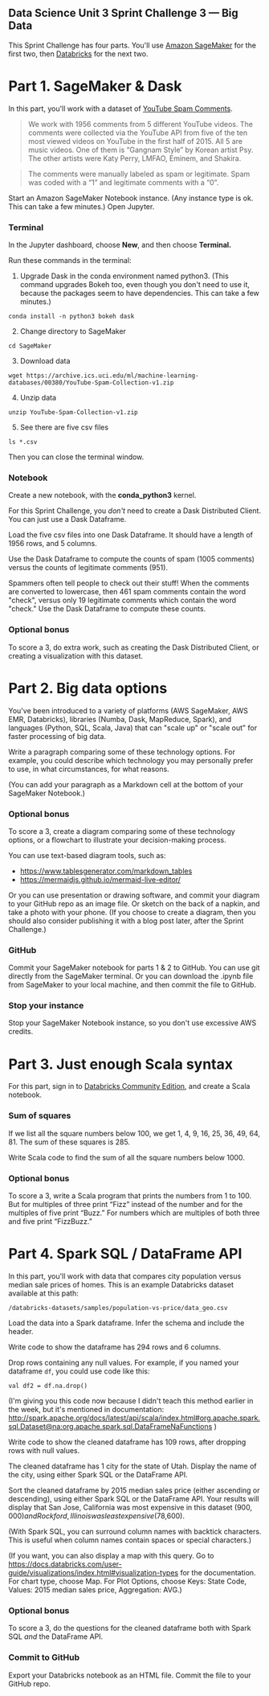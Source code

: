 ## Data Science Unit 3 Sprint Challenge 3 — Big Data

This Sprint Challenge has four parts. You'll use [Amazon SageMaker](https://console.aws.amazon.com/sagemaker) for the first two, then [Databricks](https://community.cloud.databricks.com/login.html) for the next two.


# Part 1. SageMaker & Dask
In this part, you'll work with a dataset of [YouTube Spam Comments](https://christophm.github.io/interpretable-ml-book/spam-data.html).

> We work with 1956 comments from 5 different YouTube videos. The comments were collected via the YouTube API from five of the ten most viewed videos on YouTube in the first half of 2015. All 5 are music videos. One of them is “Gangnam Style” by Korean artist Psy. The other artists were Katy Perry, LMFAO, Eminem, and Shakira.

> The comments were manually labeled as spam or legitimate. Spam was coded with a “1” and legitimate comments with a “0”.

Start an Amazon SageMaker Notebook instance. (Any instance type is ok. This can take a few minutes.) Open Jupyter. 

### Terminal
In the Jupyter dashboard, choose **New**, and then choose **Terminal.**

Run these commands in the terminal:

1. Upgrade Dask in the conda environment named python3. (This command upgrades Bokeh too, even though you don't need to use it, because the packages seem to have dependencies. This can take a few minutes.)
```
conda install -n python3 bokeh dask
```

2. Change directory to SageMaker
```
cd SageMaker
```

3. Download data
```
wget https://archive.ics.uci.edu/ml/machine-learning-databases/00380/YouTube-Spam-Collection-v1.zip
```

4. Unzip data
```
unzip YouTube-Spam-Collection-v1.zip
```

5. See there are five csv files
```
ls *.csv
```

Then you can close the terminal window. 

### Notebook
Create a new notebook, with the **conda_python3** kernel.

For this Sprint Challenge, you *don't* need to create a Dask Distributed Client. You can just use a Dask Dataframe.

Load the five csv files into one Dask Dataframe. It should have a length of 1956 rows, and 5 columns.

Use the Dask Dataframe to compute the counts of spam (1005 comments) versus the counts of legitimate comments (951).

Spammers often tell people to check out their stuff! When the comments are converted to lowercase, then 461 spam comments contain the word "check", versus only 19 legitimate comments which contain the word "check." Use the Dask Dataframe to compute these counts.

### Optional bonus
To score a 3, do extra work, such as creating the Dask Distributed Client, or creating a visualization with this dataset.


# Part 2. Big data options
You've been introduced to a variety of platforms (AWS SageMaker, AWS EMR, Databricks), libraries (Numba, Dask, MapReduce, Spark), and languages (Python, SQL, Scala, Java) that can "scale up" or "scale out" for faster processing of big data.

Write a paragraph comparing some of these technology options. For example, you could describe which technology you may personally prefer to use, in what circumstances, for what reasons.

(You can add your paragraph as a Markdown cell at the bottom of your SageMaker Notebook.)

### Optional bonus
To score a 3, create a diagram comparing some of these technology options, or a flowchart to illustrate your decision-making process. 

You can use text-based diagram tools, such as:
- https://www.tablesgenerator.com/markdown_tables
- https://mermaidjs.github.io/mermaid-live-editor/

Or you can use presentation or drawing software, and commit your diagram to your GitHub repo as an image file. Or sketch on the back of a napkin, and take a photo with your phone. (If you choose to create a diagram, then you should also consider publishing it with a blog post later, after the Sprint Challenge.)

### GitHub
Commit your SageMaker notebook for parts 1 & 2 to GitHub. You can use git directly from the SageMaker terminal. Or you can download the .ipynb file from SageMaker to your local machine, and then commit the file to GitHub.

### Stop your instance
Stop your SageMaker Notebook instance, so you don't use excessive AWS credits. 


# Part 3. Just enough Scala syntax
For this part, sign in to [Databricks Community Edition](https://community.cloud.databricks.com/login.html), and create a Scala notebook.

### Sum of squares
If we list all the square numbers below 100, we get 1, 4, 9, 16, 25, 36, 49, 64, 81. The sum of these squares is 285.

Write Scala code to find the sum of all the square numbers below 1000.

### Optional bonus
To score a 3, write a Scala program that prints the numbers from 1 to 100. But for multiples of three print “Fizz” instead of the number and for the multiples of five print “Buzz.” For numbers which are multiples of both three and five print “FizzBuzz.”


# Part 4. Spark SQL / DataFrame API

In this part, you'll work with data that compares city population versus median sale prices of homes. This is an example Databricks dataset available at this path:
```
/databricks-datasets/samples/population-vs-price/data_geo.csv
```

Load the data into a Spark dataframe. Infer the schema and include the header.

Write code to show the dataframe has 294 rows and 6 columns.

Drop rows containing any null values. For example, if you named your dataframe `df`, you could use code like this:
```
val df2 = df.na.drop()
```

(I'm giving you this code now because I didn't teach this method earlier in the week, but it's mentioned in documentation: http://spark.apache.org/docs/latest/api/scala/index.html#org.apache.spark.sql.Dataset@na:org.apache.spark.sql.DataFrameNaFunctions )

Write code to show the cleaned dataframe has 109 rows, after dropping rows with null values.

The cleaned dataframe has 1 city for the state of Utah. Display the name of the city, using either Spark SQL or the DataFrame API.

Sort the cleaned dataframe by 2015 median sales price (either ascending or descending), using either Spark SQL or the DataFrame API. Your results will display that San Jose, California was most expensive in this dataset ($900,000) and Rockford, Illinois was least expensive ($78,600). 

(With Spark SQL, you can surround column names with backtick characters. This is useful when column names contain spaces or special characters.)

(If you want, you can also display a map with this query. Go to https://docs.databricks.com/user-guide/visualizations/index.html#visualization-types for the documentation. For chart type, choose Map. For Plot Options, choose Keys: State Code, Values: 2015 median sales price, Aggregation: AVG.)

### Optional bonus
To score a 3, do the questions for the cleaned dataframe both with Spark SQL *and* the DataFrame API.

### Commit to GitHub
Export your Databricks notebook as an HTML file. Commit the file to your GitHub repo.

